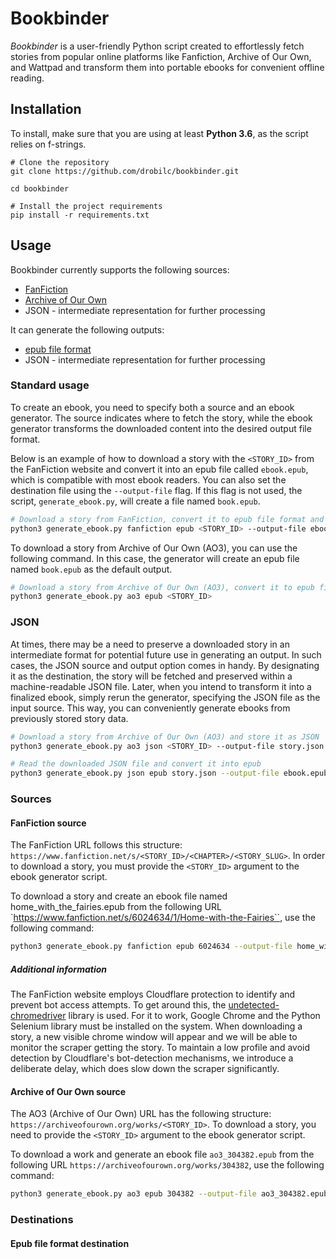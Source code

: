# Bookbinder

*Bookbinder* is a user-friendly Python script created to effortlessly fetch stories from popular online platforms like Fanfiction, Archive of Our Own, and Wattpad and transform them into portable ebooks for convenient offline reading.

## Installation

To install, make sure that you are using at least **Python 3.6**, as the script relies on f-strings.

```
# Clone the repository
git clone https://github.com/drobilc/bookbinder.git

cd bookbinder

# Install the project requirements
pip install -r requirements.txt
```

## Usage

Bookbinder currently supports the following sources:

* [FanFiction](https://www.fanfiction.net/)
* [Archive of Our Own](https://archiveofourown.org/)
* JSON - intermediate representation for further processing

It can generate the following outputs:

* [epub file format](https://en.wikipedia.org/wiki/EPUB)
* JSON - intermediate representation for further processing

### Standard usage

To create an ebook, you need to specify both a source and an ebook generator. The source indicates where to fetch the story, while the ebook generator transforms the downloaded content into the desired output file format.

Below is an example of how to download a story with the `<STORY_ID>` from the FanFiction website and convert it into an epub file called `ebook.epub`, which is compatible with most ebook readers. You can also set the destination file using the `--output-file` flag. If this flag is not used, the script, `generate_ebook.py`, will create a file named `book.epub`.

```bash
# Download a story from FanFiction, convert it to epub file format and save it as ebook.epub
python3 generate_ebook.py fanfiction epub <STORY_ID> --output-file ebook.epub
```
To download a story from Archive of Our Own (AO3), you can use the following command. In this case, the generator will create an epub file named `book.epub` as the default output.

```bash
# Download a story from Archive of Our Own (AO3), convert it to epub file format and save it as book.epub (default value)
python3 generate_ebook.py ao3 epub <STORY_ID>
```

### JSON

At times, there may be a need to preserve a downloaded story in an intermediate format for potential future use in generating an output. In such cases, the JSON source and output option comes in handy. By designating it as the destination, the story will be fetched and preserved within a machine-readable JSON file. Later, when you intend to transform it into a finalized ebook, simply rerun the generator, specifying the JSON file as the input source. This way, you can conveniently generate ebooks from previously stored story data.

```bash
# Download a story from Archive of Our Own (AO3) and store it as JSON
python3 generate_ebook.py ao3 json <STORY_ID> --output-file story.json

# Read the downloaded JSON file and convert it into epub
python3 generate_ebook.py json epub story.json --output-file ebook.epub
```

### Sources

#### FanFiction source

The FanFiction URL follows this structure: `https://www.fanfiction.net/s/<STORY_ID>/<CHAPTER>/<STORY_SLUG>`. In order to download a story, you must provide the `<STORY_ID>` argument to the ebook generator script.

To download a story and create an ebook file named home_with_the_fairies.epub from the following URL `https://www.fanfiction.net/s/6024634/1/Home-with-the-Fairies``, use the following command:

```bash
python3 generate_ebook.py fanfiction epub 6024634 --output-file home_with_the_fairies.epub
```

##### Additional information

The FanFiction website employs Cloudflare protection to identify and prevent bot access attempts. To get around this, the [undetected-chromedriver](https://pypi.org/project/undetected-chromedriver/2.1.1/) library is used. For it to work, Google Chrome and the Python Selenium library must be installed on the system. When downloading a story, a new visible chrome window will appear and we will be able to monitor the scraper getting the story. To maintain a low profile and avoid detection by Cloudflare's bot-detection mechanisms, we introduce a deliberate delay, which does slow down the scraper significantly.

#### Archive of Our Own source

The AO3 (Archive of Our Own) URL has the following structure: `https://archiveofourown.org/works/<STORY_ID>`. To download a story, you need to provide the `<STORY_ID>` argument to the ebook generator script.

To download a work and generate an ebook file `ao3_304382.epub` from the following URL `https://archiveofourown.org/works/304382`, use the following command:

```bash
python3 generate_ebook.py ao3 epub 304382 --output-file ao3_304382.epub
```

### Destinations

#### Epub file format destination
